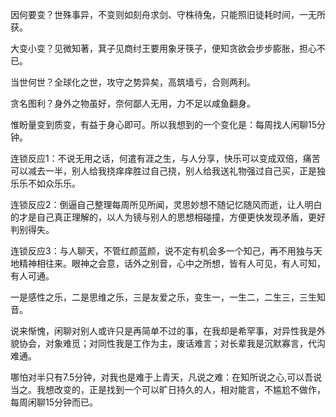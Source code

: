 因何要变？世殊事异，不变则如刻舟求剑、守株待兔，只能照旧徒耗时间，一无所获。

大变小变？见微知著，萁子见商纣王要用象牙筷子，便知贪欲会步步膨胀，担心不已。

当世何世？全球化之世，攻守之势异矣，高筑墙亏，合则两利。

贪名图利？身外之物虽好，奈何鄙人无用，力不足以咸鱼翻身。

惟盼量变到质变，有益于身心即可。所以我想到的一个变化是：每周找人闲聊15分钟。

连锁反应1：不说无用之话，何遣有涯之生，与人分享，快乐可以变成双倍，痛苦可以减去一半，别人给我挠痒痒胜过自己挠，别人给我送礼物强过自己买，正是独乐乐不如众乐乐。

连锁反应2：倒逼自己整理每周所见所闻，灵思妙想不随记忆随风而逝，让人明白的才是自己真正理解的，以人为镜与别人的思想相碰撞，方便更快发现矛盾，更好判别得失。

连锁反应3：与人聊天，不管红颜蓝颜，说不定有机会多一个知己，再不用独与天地精神相往来。眼神之会意，话外之别音，心中之所想，皆有人可见，有人可知，有人可通。

一是感性之乐，二是思维之乐，三是友爱之乐，变生一，一生二，二生三，三生知音。

说来惭愧，闲聊对别人或许只是再简单不过的事，在我却是希罕事，对异性我是外貌协会，对象难觅；对同性我是工作为主，废话难言；对长辈我是沉默寡言，代沟难通。

哪怕对半只有7.5分钟，对我也是难于上青天，凡说之难：在知所说之心,可以吾说当之。我想改变的，正是找到一个可以旷日持久的人，相对能言，不尴尬不做作，每周闲聊15分钟而已。
